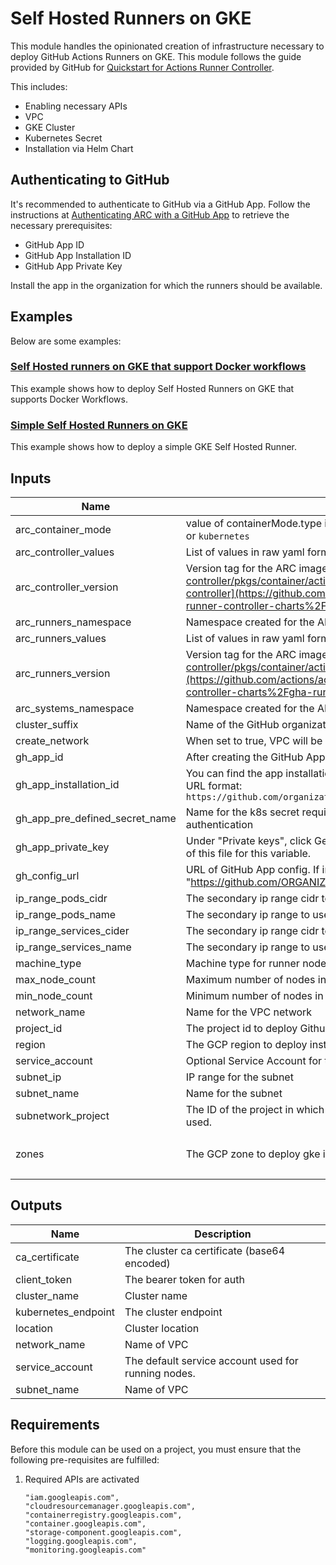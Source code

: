 # Self Hosted Runners on GKE

This module handles the opinionated creation of infrastructure necessary to deploy GitHub Actions Runners on GKE. This module follows the guide provided by GitHub for [Quickstart for Actions Runner Controller](https://docs.github.com/en/actions/hosting-your-own-runners/managing-self-hosted-runners-with-actions-runner-controller/quickstart-for-actions-runner-controller).

This includes:

- Enabling necessary APIs
- VPC
- GKE Cluster
- Kubernetes Secret
- Installation via Helm Chart

## Authenticating to GitHub

It's recommended to authenticate to GitHub via a GitHub App. Follow the instructions at [Authenticating ARC with a GitHub App](https://docs.github.com/en/actions/hosting-your-own-runners/managing-self-hosted-runners-with-actions-runner-controller/authenticating-to-the-github-api#authenticating-arc-with-a-github-app) to retrieve the necessary prerequisites:

- GitHub App ID
- GitHub App Installation ID
- GitHub App Private Key

Install the app in the organization for which the runners should be available.

## Examples

Below are some examples:

### [Self Hosted runners on GKE that support Docker workflows](../../examples/gh-runner-gke-dind/README.md)

This example shows how to deploy Self Hosted Runners on GKE that supports Docker Workflows.

### [Simple Self Hosted Runners on GKE](../../examples/gh-runner-gke-simple/README.md)

This example shows how to deploy a simple GKE Self Hosted Runner.

<!-- BEGINNING OF PRE-COMMIT-TERRAFORM DOCS HOOK -->
## Inputs

| Name | Description | Type | Default | Required |
|------|-------------|------|---------|:--------:|
| arc\_container\_mode | value of containerMode.type in ARC runner scale set helm chart. If set, value can be `dind` or `kubernetes` | `string` | `""` | no |
| arc\_controller\_values | List of values in raw yaml format to pass to helm for ARC runners scale set controller chart | `list(string)` | `[]` | no |
| arc\_controller\_version | Version tag for the ARC image. See [https://github.com/actions/actions-runner-controller/pkgs/container/actions-runner-controller-charts%2Fgha-runner-scale-set-controller](https://github.com/actions/actions-runner-controller/pkgs/container/actions-runner-controller-charts%2Fgha-runner-scale-set-controller) for releases. | `string` | `"0.9.3"` | no |
| arc\_runners\_namespace | Namespace created for the ARC runner pods. | `string` | `"arc-runners"` | no |
| arc\_runners\_values | List of values in raw yaml format to pass to helm for ARC runners scale set chart | `list(string)` | `[]` | no |
| arc\_runners\_version | Version tag for the ARC image. See [https://github.com/actions/actions-runner-controller/pkgs/container/actions-runner-controller-charts%2Fgha-runner-scale-set](https://github.com/actions/actions-runner-controller/pkgs/container/actions-runner-controller-charts%2Fgha-runner-scale-set) for releases. | `string` | `"0.9.3"` | no |
| arc\_systems\_namespace | Namespace created for the ARC operator pods. | `string` | `"arc-systems"` | no |
| cluster\_suffix | Name of the GitHub organization associated with this runner cluster. | `string` | `"arc"` | no |
| create\_network | When set to true, VPC will be auto created | `bool` | `true` | no |
| gh\_app\_id | After creating the GitHub App, on the GitHub App's page, note the value for "App ID". | `string` | n/a | yes |
| gh\_app\_installation\_id | You can find the app installation ID on the app installation page, which has the following URL format: `https://github.com/organizations/ORGANIZATION/settings/installations/INSTALLATION_ID` | `string` | n/a | yes |
| gh\_app\_pre\_defined\_secret\_name | Name for the k8s secret required to configure gh runners on GKE via GitHub App authentication | `string` | `"gh-app-pre-defined-secret"` | no |
| gh\_app\_private\_key | Under "Private keys", click Generate a private key, and save the .pem file. Use the contents of this file for this variable. | `string` | n/a | yes |
| gh\_config\_url | URL of GitHub App config. If installed in an organization, this is in the format "https://github.com/ORGANIZATION" | `string` | n/a | yes |
| ip\_range\_pods\_cidr | The secondary ip range cidr to use for pods | `string` | `"192.168.0.0/18"` | no |
| ip\_range\_pods\_name | The secondary ip range to use for pods | `string` | `"ip-range-pods"` | no |
| ip\_range\_services\_cider | The secondary ip range cidr to use for services | `string` | `"192.168.64.0/18"` | no |
| ip\_range\_services\_name | The secondary ip range to use for services | `string` | `"ip-range-scv"` | no |
| machine\_type | Machine type for runner node pool | `string` | `"n1-standard-4"` | no |
| max\_node\_count | Maximum number of nodes in the runner node pool | `number` | `4` | no |
| min\_node\_count | Minimum number of nodes in the runner node pool | `number` | `2` | no |
| network\_name | Name for the VPC network | `string` | `"runner-network"` | no |
| project\_id | The project id to deploy Github Runner cluster | `string` | n/a | yes |
| region | The GCP region to deploy instances into | `string` | `"us-east4"` | no |
| service\_account | Optional Service Account for the nodes | `string` | `""` | no |
| subnet\_ip | IP range for the subnet | `string` | `"10.0.0.0/17"` | no |
| subnet\_name | Name for the subnet | `string` | `"runner-subnet"` | no |
| subnetwork\_project | The ID of the project in which the subnetwork belongs. If it is not provided, the project\_id is used. | `string` | `""` | no |
| zones | The GCP zone to deploy gke into | `list(string)` | <pre>[<br>  "us-east4-a"<br>]</pre> | no |

## Outputs

| Name | Description |
|------|-------------|
| ca\_certificate | The cluster ca certificate (base64 encoded) |
| client\_token | The bearer token for auth |
| cluster\_name | Cluster name |
| kubernetes\_endpoint | The cluster endpoint |
| location | Cluster location |
| network\_name | Name of VPC |
| service\_account | The default service account used for running nodes. |
| subnet\_name | Name of VPC |

<!-- END OF PRE-COMMIT-TERRAFORM DOCS HOOK -->

## Requirements

Before this module can be used on a project, you must ensure that the following pre-requisites are fulfilled:

1. Required APIs are activated

    ```
    "iam.googleapis.com",
    "cloudresourcemanager.googleapis.com",
    "containerregistry.googleapis.com",
    "container.googleapis.com",
    "storage-component.googleapis.com",
    "logging.googleapis.com",
    "monitoring.googleapis.com"
    ```
